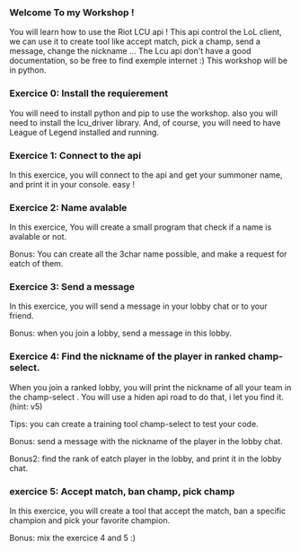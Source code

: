 

### Welcome To my Workshop ! 

You will learn how to use the Riot LCU api ! 
This api control the LoL client, we can use it to create tool like accept match,  pick a champ, send a message, change the nickname ...
The Lcu api don't have a good documentation, so be free to find exemple internet :)
This workshop will be in python.

### Exercice 0: Install the requierement

You will need to install python and pip to use the workshop.
also you will need to install the lcu_driver library.
And, of course, you will need to have League of Legend installed and running.

### Exercice 1: Connect to the api

In this exercice, you will connect to the api and get your summoner name, and print it in your console. easy !

### Exercice 2: Name avalable

In this exercice, You will create a small program that check if a name is avalable or not. 

Bonus: You can create all the 3char name possible, and make a request for eatch of them.

### Exercice 3: Send a message

In this exercice, you will send a message in your lobby chat or to your friend.

Bonus: when you join a lobby, send a message in this lobby.

### Exercice 4: Find the nickname of the player in ranked champ-select.

When you join a ranked lobby, you will print the nickname of all your team in the champ-select .
You will use a hiden api road to do that, i let you find it. (hint: v5)

Tips: you can create a training tool champ-select to test your code.

Bonus: send a message with the nickname of the player in the lobby chat.

Bonus2: find the rank of eatch player in the lobby, and print it in the lobby chat.

### exercice 5: Accept match, ban champ, pick champ

In this exercice, you will create a tool that accept the match, ban a specific champion and pick your favorite champion.

Bonus: mix the exercice 4 and 5 :)